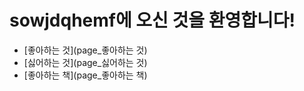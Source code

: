 # sowjdqhemf에 오신 것을 환영합니다! 

* [좋아하는 것](page_좋아하는 것) 
* [싫어하는 것](page_싫어하는 것) 
* [좋아하는 책](page_좋아하는 책)
